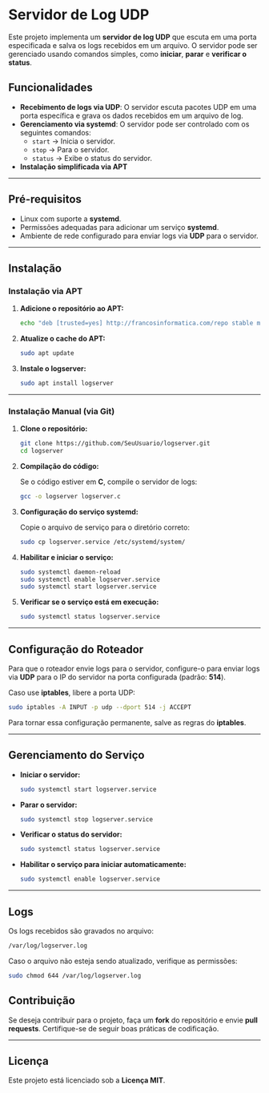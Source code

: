 # **Servidor de Log UDP**  

Este projeto implementa um **servidor de log UDP** que escuta em uma porta especificada e salva os logs recebidos em um arquivo. O servidor pode ser gerenciado usando comandos simples, como **iniciar**, **parar** e **verificar o status**.  

## **Funcionalidades**  

- **Recebimento de logs via UDP**: O servidor escuta pacotes UDP em uma porta específica e grava os dados recebidos em um arquivo de log.  
- **Gerenciamento via systemd**: O servidor pode ser controlado com os seguintes comandos:  
  - `start` → Inicia o servidor.  
  - `stop` → Para o servidor.  
  - `status` → Exibe o status do servidor.  
- **Instalação simplificada via APT**  

---

## **Pré-requisitos**  

- Linux com suporte a **systemd**.  
- Permissões adequadas para adicionar um serviço **systemd**.  
- Ambiente de rede configurado para enviar logs via **UDP** para o servidor.  

---

## **Instalação**  

### **Instalação via APT**  

1. **Adicione o repositório ao APT:**  

    ```bash
    echo "deb [trusted=yes] http://francosinformatica.com/repo stable main" | sudo tee /etc/apt/sources.list.d/franco-repo.list
    ```

2. **Atualize o cache do APT:**  

    ```bash
    sudo apt update
    ```

3. **Instale o logserver:**  

    ```bash
    sudo apt install logserver
    ```

---

### **Instalação Manual (via Git)**  

1. **Clone o repositório:**  

    ```bash
    git clone https://github.com/SeuUsuario/logserver.git
    cd logserver
    ```

2. **Compilação do código:**  

    Se o código estiver em **C**, compile o servidor de logs:  

    ```bash
    gcc -o logserver logserver.c
    ```

3. **Configuração do serviço systemd:**  

    Copie o arquivo de serviço para o diretório correto:  

    ```bash
    sudo cp logserver.service /etc/systemd/system/
    ```

4. **Habilitar e iniciar o serviço:**  

    ```bash
    sudo systemctl daemon-reload
    sudo systemctl enable logserver.service
    sudo systemctl start logserver.service
    ```

5. **Verificar se o serviço está em execução:**  

    ```bash
    sudo systemctl status logserver.service
    ```

---

## **Configuração do Roteador**  

Para que o roteador envie logs para o servidor, configure-o para enviar logs via **UDP** para o IP do servidor na porta configurada (padrão: **514**).  

Caso use **iptables**, libere a porta UDP:  

```bash
sudo iptables -A INPUT -p udp --dport 514 -j ACCEPT
```

Para tornar essa configuração permanente, salve as regras do **iptables**.  

---

## **Gerenciamento do Serviço**  

- **Iniciar o servidor:**  

    ```bash
    sudo systemctl start logserver.service
    ```

- **Parar o servidor:**  

    ```bash
    sudo systemctl stop logserver.service
    ```

- **Verificar o status do servidor:**  

    ```bash
    sudo systemctl status logserver.service
    ```

- **Habilitar o serviço para iniciar automaticamente:**  

    ```bash
    sudo systemctl enable logserver.service
    ```

---

## **Logs**  

Os logs recebidos são gravados no arquivo:  

```bash
/var/log/logserver.log
```

Caso o arquivo não esteja sendo atualizado, verifique as permissões:  

```bash
sudo chmod 644 /var/log/logserver.log
```

## **Contribuição**  

Se deseja contribuir para o projeto, faça um **fork** do repositório e envie **pull requests**. Certifique-se de seguir boas práticas de codificação.  

---

## **Licença**  

Este projeto está licenciado sob a **Licença MIT**.  
